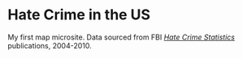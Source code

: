 # Hate Crime in the US

My first map microsite. Data sourced from FBI [_Hate Crime Statistics_](http://www.fbi.gov/about-us/cjis/ucr/ucr#cius_hatecrime) publications, 2004-2010.

